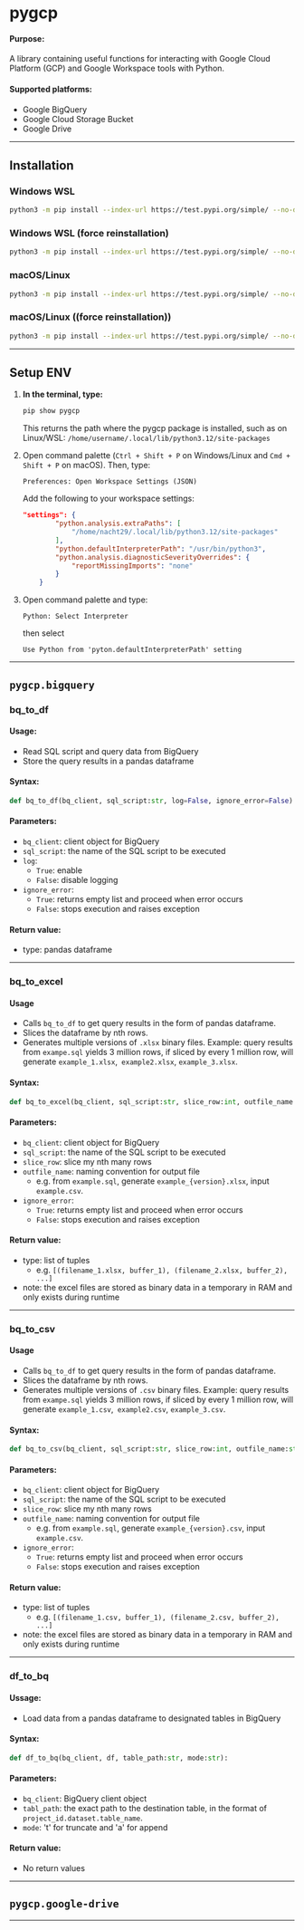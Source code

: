 # pygcp

#### **Purpose:**
A library containing useful functions for interacting with Google Cloud Platform (GCP) and Google Workspace tools with Python.

#### **Supported platforms:**
- Google BigQuery
- Google Cloud Storage Bucket
- Google Drive

---

## Installation

### Windows WSL

```bash
python3 -m pip install --index-url https://test.pypi.org/simple/ --no-deps pygcp==1.1.1 --break-system-packages
```

### Windows WSL (force reinstallation)

```bash
python3 -m pip install --index-url https://test.pypi.org/simple/ --no-deps pygcp==1.1.1 --break-system- --force-reinstall
```


### macOS/Linux

```bash
python3 -m pip install --index-url https://test.pypi.org/simple/ --no-deps pygcp==1.1.1
```

### macOS/Linux ((force reinstallation))

```bash
python3 -m pip install --index-url https://test.pypi.org/simple/ --no-deps pygcp==1.1.1 --force-reinstall
```

---

## Setup ENV

1. **In the terminal, type:**

	```bash
	pip show pygcp
	```

	This returns the path where the pygcp package is installed, such as on Linux/WSL: ```/home/username/.local/lib/python3.12/site-packages```

2. Open command palette (```Ctrl + Shift + P``` on Windows/Linux and ```Cmd + Shift + P``` on macOS). Then, type:

	```
	Preferences: Open Workspace Settings (JSON)
	```

	Add the following to your workspace settings:

	```json
	"settings": {
			"python.analysis.extraPaths": [
				"/home/nacht29/.local/lib/python3.12/site-packages"
			],
			"python.defaultInterpreterPath": "/usr/bin/python3",
			"python.analysis.diagnosticSeverityOverrides": {
				"reportMissingImports": "none"
			}
		}
	```

3. Open command palette and type: 
	
	```
	Python: Select Interpreter
	``` 
	
	then select
	
	```
	Use Python from 'pyton.defaultInterpreterPath' setting
	```

---

## ```pygcp.bigquery```

### **bq_to_df**

#### **Usage:**
- Read SQL script and query data from BigQuery
- Store the query results in a pandas dataframe

#### **Syntax:**

```py
def bq_to_df(bq_client, sql_script:str, log=False, ignore_error=False):
```

#### **Parameters**:

- ```bq_client```: client object for BigQuery
- ```sql_script```: the name of the SQL script to be executed
- ```log```:
	- ```True```: enable
	- ```False```: disable logging
- ```ignore_error```:
	- ```True```: returns empty list and proceed when error occurs
	- ```False```: stops execution and raises exception

#### **Return value**:
- type: pandas dataframe

---

### **bq_to_excel**

#### **Usage**
- Calls ```bq_to_df``` to get query results in the form of pandas dataframe.
- Slices the dataframe by nth rows.
- Generates multiple versions of ```.xlsx``` binary files. Example: query results from ```exampe.sql``` yields 3 million rows, if sliced by every 1 million row, will generate ```example_1.xlsx```,``` example2.xlsx```, ```example_3.xlsx```.

#### **Syntax:**

```py
def bq_to_excel(bq_client, sql_script:str, slice_row:int, outfile_name:str, log=False, ignore_eror=False) -> tuple:
```

#### **Parameters**:
- ```bq_client```: client object for BigQuery
- ```sql_script```: the name of the SQL script to be executed
- ```slice_row```: slice my nth many rows
- ```outfile_name```: naming convention for output file
	- e.g. from ```example.sql```, generate ```example_{version}.xlsx```, input ```example.csv```.
- ```ignore_error```:
	- ```True```: returns empty list and proceed when error occurs
	- ```False```: stops execution and raises exception

#### **Return value**:
- type: list of tuples
	- e.g. ```[(filename_1.xlsx, buffer_1), (filename_2.xlsx, buffer_2), ...]```
- note: the excel files are stored as binary data in a temporary in RAM and only exists during runtime

---

### **bq_to_csv**

#### **Usage**
- Calls ```bq_to_df``` to get query results in the form of pandas dataframe.
- Slices the dataframe by nth rows.
- Generates multiple versions of ```.csv``` binary files. Example: query results from ```exampe.sql``` yields 3 million rows, if sliced by every 1 million row, will generate ```example_1.csv```,``` example2.csv```, ```example_3.csv```.

#### **Syntax:**

```py
def bq_to_csv(bq_client, sql_script:str, slice_row:int, outfile_name:str, log=False, ignore_eror=False) -> tuple:
```

#### **Parameters**:
- ```bq_client```: client object for BigQuery
- ```sql_script```: the name of the SQL script to be executed
- ```slice_row```: slice my nth many rows
- ```outfile_name```: naming convention for output file
	- e.g. from ```example.sql```, generate ```example_{version}.csv```, input ```example.csv```.
- ```ignore_error```:
	- ```True```: returns empty list and proceed when error occurs
	- ```False```: stops execution and raises exception

#### **Return value**:
- type: list of tuples
	- e.g. ```[(filename_1.csv, buffer_1), (filename_2.csv, buffer_2), ...]```
- note: the excel files are stored as binary data in a temporary in RAM and only exists during runtime

---

### **df_to_bq**

#### **Ussage**:
- Load data from a pandas dataframe to designated tables in BigQuery

#### **Syntax:**

```py
def df_to_bq(bq_client, df, table_path:str, mode:str):
```

#### **Parameters**:
- ```bq_client```: BigQuery client object
- ```tabl_path```: the exact path to the destination table, in the format of ```project_id.dataset.table_name```.
- ```mode```: 't' for truncate and 'a' for append

#### **Return value**:
- No return values

---

## ```pygcp.google-drive```

---

